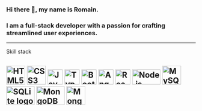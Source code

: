 ### Hi there 👋, my name is Romain.
### I am a full-stack developer with a passion for crafting streamlined user experiences. 

--- 
Skill stack

<img src="https://cdn.worldvectorlogo.com/logos/html5.svg" alt="HTML5 logo" width="50" height="50"/> <img src="https://cdn.worldvectorlogo.com/logos/css.svg" alt="CSS3 logo" width="50" height="50"/> <img src="https://cdn.worldvectorlogo.com/logos/logo-javascript.svg" alt="JavaScript logo" width="40" height="40"/> <img src="https://cdn.worldvectorlogo.com/logos/typescript.svg" alt="TypeScript logo" width="40" height="40"/> <img src="https://cdn.worldvectorlogo.com/logos/bootstrap-4.svg" alt="Bootstrap logo" width="40" height="40"/> <img src="https://cdn.worldvectorlogo.com/logos/angular-icon-1.svg" alt="Angular logo" width="40" height="40"/> <img src="https://cdn.worldvectorlogo.com/logos/react-2.svg" alt="React logo" width="40" height="40"/> <img src="https://cdn.worldvectorlogo.com/logos/nodejs-1.svg" alt="Node.js logo" width="75" height="40"/> <img src="https://cdn.worldvectorlogo.com/logos/mysql-6.svg" alt="MySQL logo" width="50" height="50"/> <img src="https://cdn.worldvectorlogo.com/logos/sqlite.svg" alt="SQLite logo" width="75" height="50"/> <img src="https://cdn.worldvectorlogo.com/logos/mongodb.svg" alt="MongoDB logo" width="75" height="50"/> <img src="https://cdn.worldvectorlogo.com/logos/r-lang.svg" alt="MongoDB logo" width="50" height="50"/> 
---


<!--
**romdelav/romdelav** is a ✨ _special_ ✨ repository because its `README.md` (this file) appears on your GitHub profile.

Here are some ideas to get you started:

- 🔭 I’m currently working on ...
- 🌱 I’m currently learning ...
- 👯 I’m looking to collaborate on ...
- 🤔 I’m looking for help with ...
- 💬 Ask me about ...
- 📫 How to reach me: ...
- 😄 Pronouns: ...
- ⚡ Fun fact: ...
-->
